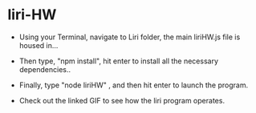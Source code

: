 # liri-HW


* Using your Terminal, navigate to Liri folder, the main liriHW.js file is housed in...

* Then type, "npm install", hit enter to install all the necessary dependencies..

* Finally, type "node liriHW" , and then hit enter to launch the program.

* Check out the linked GIF to see how the liri program operates.


